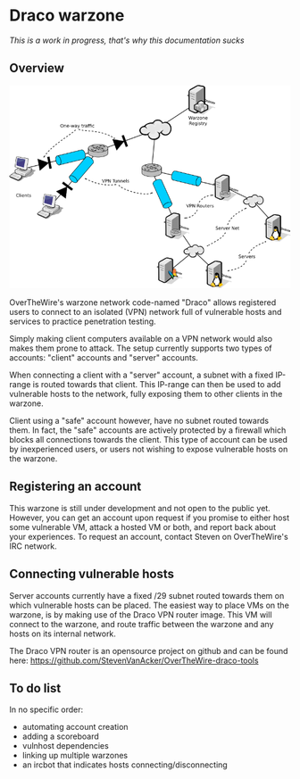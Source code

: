 Draco warzone
=============

*This is a work in progress, that's why this documentation sucks*
 
Overview
--------

![OverTheWire Warzone network overview](/img/warzone-overview.png)

OverTheWire's warzone network code-named "Draco" allows registered users to connect
to an isolated (VPN) network full of vulnerable hosts and services to practice penetration
testing.

Simply making client computers available on a VPN network would also makes them prone to attack.
The setup currently supports two types of accounts: "client" accounts and "server" accounts.

When connecting a client with a "server" account, a subnet with a fixed IP-range is routed towards 
that client. This IP-range can then be used to add vulnerable hosts to the network, fully exposing them
to other clients in the warzone.

Client using a "safe" account however, have no subnet routed towards them. In fact, the "safe" accounts
are actively protected by a firewall which blocks all connections towards the client.
This type of account can be used by inexperienced users, or users not wishing to expose vulnerable hosts
on the warzone.

Registering an account
----------------------

This warzone is still under development and not open to the public yet. However, you can get an account upon request
if you promise to either host some vulnerable VM, attack a hosted VM or both, and report back about your experiences.
To request an account, contact Steven on OverTheWire's IRC network.

Connecting vulnerable hosts
---------------------------

Server accounts currently have a fixed /29 subnet routed towards them on which vulnerable hosts can be placed.
The easiest way to place VMs on the warzone, is by making use of the Draco VPN router image. This VM will connect to the
warzone, and route traffic between the warzone and any hosts on its internal network.

The Draco VPN router is an opensource project on github and can be found here: <https://github.com/StevenVanAcker/OverTheWire-draco-tools>

To do list
----------

In no specific order:

- automating account creation
- adding a scoreboard
- vulnhost dependencies
- linking up multiple warzones
- an ircbot that indicates hosts connecting/disconnecting
